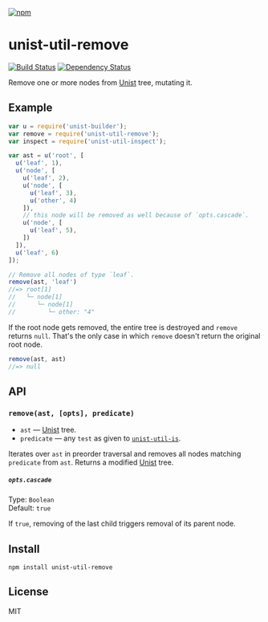 [![npm](https://nodei.co/npm/unist-util-remove.png)](https://npmjs.com/package/unist-util-remove)

# unist-util-remove

[![Build Status][travis-badge]][travis] [![Dependency Status][david-badge]][david]

Remove one or more nodes from [Unist] tree, mutating it.

[unist]: https://github.com/wooorm/unist
[is]: https://github.com/syntax-tree/unist-util-is#api

[travis]: https://travis-ci.org/eush77/unist-util-remove
[travis-badge]: https://travis-ci.org/eush77/unist-util-remove.svg?branch=master
[david]: https://david-dm.org/eush77/unist-util-remove
[david-badge]: https://david-dm.org/eush77/unist-util-remove.png

## Example

```js
var u = require('unist-builder');
var remove = require('unist-util-remove');
var inspect = require('unist-util-inspect');

var ast = u('root', [
  u('leaf', 1),
  u('node', [
    u('leaf', 2),
    u('node', [
      u('leaf', 3),
      u('other', 4)
    ]),
    // this node will be removed as well because of `opts.cascade`.
    u('node', [
      u('leaf', 5),
    ])
  ]),
  u('leaf', 6)
]);

// Remove all nodes of type `leaf`.
remove(ast, 'leaf')
//=> root[1]
//   └─ node[1]
//      └─ node[1]
//         └─ other: "4"
```

If the root node gets removed, the entire tree is destroyed and `remove` returns `null`. That's the only case in which `remove` doesn't return the original root node.

```js
remove(ast, ast)
//=> null
```

## API

### `remove(ast, [opts], predicate)`

- `ast` — [Unist] tree.
- `predicate` — any `test` as given to [`unist-util-is`][is].

Iterates over `ast` in preorder traversal and removes all nodes matching `predicate` from `ast`. Returns a modified [Unist] tree.

##### `opts.cascade`

Type: `Boolean`<br>
Default: `true`

If `true`, removing of the last child triggers removal of its parent node.

## Install

```
npm install unist-util-remove
```

## License

MIT
